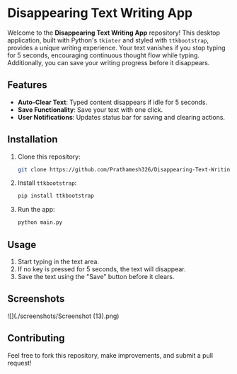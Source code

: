 
# Disappearing Text Writing App

Welcome to the **Disappearing Text Writing App** repository! This desktop application, built with Python's `tkinter` and styled with `ttkbootstrap`, provides a unique writing experience. Your text vanishes if you stop typing for 5 seconds, encouraging continuous thought flow while typing. Additionally, you can save your writing progress before it disappears.

## Features

- **Auto-Clear Text**: Typed content disappears if idle for 5 seconds.
- **Save Functionality**: Save your text with one click.
- **User Notifications**: Updates status bar for saving and clearing actions.

## Installation

1. Clone this repository:
    ```bash
    git clone https://github.com/Prathamesh326/Disappearing-Text-Writing-app.git
    ```
2. Install `ttkbootstrap`:
    ```bash
    pip install ttkbootstrap
    ```
3. Run the app:
    ```bash
    python main.py
    ```

## Usage

1. Start typing in the text area.
2. If no key is pressed for 5 seconds, the text will disappear.
3. Save the text using the "Save" button before it clears.

## Screenshots

![](./screenshots/Screenshot (13).png)

## Contributing

Feel free to fork this repository, make improvements, and submit a pull request!
